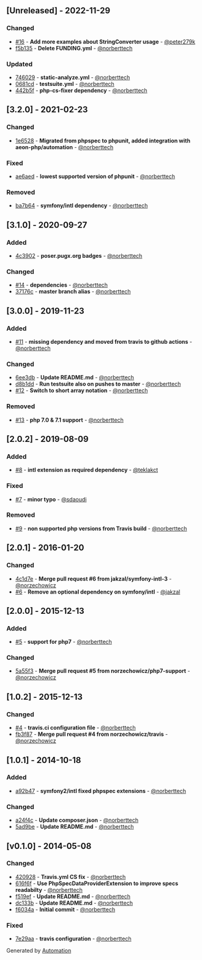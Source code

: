 ## [Unreleased] - 2022-11-29

### Changed
- [#16](https://github.com/coduo/php-to-string/pull/16) - **Add more examples about StringConverter usage** - [@peter279k](https://github.com/peter279k)
- [f5b135](https://github.com/coduo/php-to-string/commit/f5b135b61adaaef91de8360961bf0b66bd796a6a) - **Delete FUNDING.yml** - [@norberttech](https://github.com/norberttech)

### Updated
- [746029](https://github.com/coduo/php-to-string/commit/7460296e14f15977a64c14b05c77d5fcce4fb764) - **static-analyze.yml** - [@norberttech](https://github.com/norberttech)
- [0681cd](https://github.com/coduo/php-to-string/commit/0681cdf4b6cdac34ef592227833f695f3e5acb6f) - **testsuite.yml** - [@norberttech](https://github.com/norberttech)
- [442b5f](https://github.com/coduo/php-to-string/commit/442b5ffc0bd17de21b4c5a1b12cbfbe12aae88e0) - **php-cs-fixer dependency** - [@norberttech](https://github.com/norberttech)

## [3.2.0] - 2021-02-23

### Changed
- [1e6528](https://github.com/coduo/php-to-string/commit/1e6528fb7ffe4b44dabe4c9f536d29728d911b6a) - **Migrated from phpspec to phpunit, added integration with aeon-php/automation** - [@norberttech](https://github.com/norberttech)

### Fixed
- [ae6aed](https://github.com/coduo/php-to-string/commit/ae6aedabe8dc30c269f8a758e22f818ad19dbf66) - **lowest supported version of phpunit** - [@norberttech](https://github.com/norberttech)

### Removed
- [ba7b64](https://github.com/coduo/php-to-string/commit/ba7b647f3b1bf5a34d74bc6a1559533ecded8be6) - **symfony/intl dependency** - [@norberttech](https://github.com/norberttech)

## [3.1.0] - 2020-09-27

### Added
- [4c3902](https://github.com/coduo/php-to-string/commit/4c39029921aa1ead4d156e81dc9eac4dfc121e11) - **poser.pugx.org badges** - [@norberttech](https://github.com/norberttech)

### Changed
- [#14](https://github.com/coduo/php-to-string/pull/14) - **dependencies** - [@norberttech](https://github.com/norberttech)
- [37176c](https://github.com/coduo/php-to-string/commit/37176cfff780473b5aedd89f5734d7cad6c7588e) - **master branch alias** - [@norberttech](https://github.com/norberttech)

## [3.0.0] - 2019-11-23

### Added
- [#11](https://github.com/coduo/php-to-string/pull/11) - **missing dependency and moved from travis to github actions** - [@norberttech](https://github.com/norberttech)

### Changed
- [6ee3db](https://github.com/coduo/php-to-string/commit/6ee3dbd06fbff934673f2e59094158cf187400b2) - **Update README.md** - [@norberttech](https://github.com/norberttech)
- [d8b1dd](https://github.com/coduo/php-to-string/commit/d8b1dd1986b2da58dbdd83f19a910229c0802bf3) - **Run testsuite also on pushes to master** - [@norberttech](https://github.com/norberttech)
- [#12](https://github.com/coduo/php-to-string/pull/12) - **Switch to short array notation** - [@norberttech](https://github.com/norberttech)

### Removed
- [#13](https://github.com/coduo/php-to-string/pull/13) - **php 7.0 & 7.1 support** - [@norberttech](https://github.com/norberttech)

## [2.0.2] - 2019-08-09

### Added
- [#8](https://github.com/coduo/php-to-string/pull/8) - **intl extension as required dependency** - [@teklakct](https://github.com/teklakct)

### Fixed
- [#7](https://github.com/coduo/php-to-string/pull/7) - **minor typo** - [@sdaoudi](https://github.com/sdaoudi)

### Removed
- [#9](https://github.com/coduo/php-to-string/pull/9) - **non supported php versions from Travis build** - [@norberttech](https://github.com/norberttech)

## [2.0.1] - 2016-01-20

### Changed
- [4c1d7e](https://github.com/coduo/php-to-string/commit/4c1d7e2e76017719edc70e944ace0ec570748a78) - **Merge pull request #6 from jakzal/symfony-intl-3** - [@norzechowicz](https://github.com/norzechowicz)
- [#6](https://github.com/coduo/php-to-string/pull/6) - **Remove an optional dependency on symfony/intl** - [@jakzal](https://github.com/jakzal)

## [2.0.0] - 2015-12-13

### Added
- [#5](https://github.com/coduo/php-to-string/pull/5) - **support for php7** - [@norberttech](https://github.com/norberttech)

### Changed
- [5a55f3](https://github.com/coduo/php-to-string/commit/5a55f3bd3af772175b458ce48648a36a1d15b54a) - **Merge pull request #5 from norzechowicz/php7-support** - [@norzechowicz](https://github.com/norzechowicz)

## [1.0.2] - 2015-12-13

### Changed
- [#4](https://github.com/coduo/php-to-string/pull/4) - **travis.ci configuration file** - [@norberttech](https://github.com/norberttech)
- [fb3f87](https://github.com/coduo/php-to-string/commit/fb3f879af3878310bd05c35fbec7256b4aeaf58c) - **Merge pull request #4 from norzechowicz/travis** - [@norzechowicz](https://github.com/norzechowicz)

## [1.0.1] - 2014-10-18

### Added
- [a92b47](https://github.com/coduo/php-to-string/commit/a92b47db643541baa7ea9c61ea427a6896676685) - **symfony2/intl fixed phpspec extensions** - [@norberttech](https://github.com/norberttech)

### Changed
- [a24f4c](https://github.com/coduo/php-to-string/commit/a24f4c97278fafa69cea2c180a036b2b207ab204) - **Update composer.json** - [@norberttech](https://github.com/norberttech)
- [5ad9be](https://github.com/coduo/php-to-string/commit/5ad9be49ecfe0e832066bf86dca65ea9a197891e) - **Update README.md** - [@norberttech](https://github.com/norberttech)

## [v0.1.0] - 2014-05-08

### Changed
- [420928](https://github.com/coduo/php-to-string/commit/42092807d4efab4c0c6c7782ab085978de4f4ce9) - **Travis.yml CS fix** - [@norberttech](https://github.com/norberttech)
- [616f6f](https://github.com/coduo/php-to-string/commit/616f6f7dfd47056f39d332d34d9ade395715e6fd) - **Use PhpSpecDataProviderExtension to improve specs readabilty** - [@norberttech](https://github.com/norberttech)
- [f519ef](https://github.com/coduo/php-to-string/commit/f519ef20ec15ba7030daa6315a3090e2a8964efa) - **Update README.md** - [@norberttech](https://github.com/norberttech)
- [dc133b](https://github.com/coduo/php-to-string/commit/dc133bcded367ab1495846d934ef003f92143ee8) - **Update README.md** - [@norberttech](https://github.com/norberttech)
- [f6034a](https://github.com/coduo/php-to-string/commit/f6034a859c7ce9e3b98521df7d27779cccfe7b01) - **Initial commit** - [@norberttech](https://github.com/norberttech)

### Fixed
- [7e29aa](https://github.com/coduo/php-to-string/commit/7e29aa926156d7952ea070af19066eac830192a2) - **travis configuration** - [@norberttech](https://github.com/norberttech)

Generated by [Automation](https://github.com/aeon-php/automation)